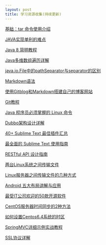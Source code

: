 ```yaml
---
layout: post
title: 学习资源收集(持续更新)
---
```



<!-- [基础：tar 命令使用介绍](http://toutiao.com/i6223900037617811970/?tt_from=mobile_qq&utm_campaign=client_share&app=news_article&utm_source=mobile_qq&iid=3292388694&utm_medium=toutiao_android){:target="_blank"}

[JAVA实现单利的难点](http://www.codeceo.com/article/java-single-problem.html){:target="_blank"}

![java jpg](http://www.habdqn.com/d/file/remenjishu/javajishu/2015-04-07/0d847579ace1cfc62a3af3e0974f982b.jpg) -->


<p><a href="http://toutiao.com/i6223900037617811970/?tt_from=mobile_qq&utm_campaign=client_share&app=news_article&utm_source=mobile_qq&iid=3292388694&utm_medium=toutiao_android" target="_blank">基础：tar 命令使用介绍</a></p>


<p><a href="http://www.codeceo.com/article/java-single-problem.html" target="_blank">JAVA实现单利的难点</a></p>


<p><a href="http://www.codeceo.com/article/java8-simple-guide.html" target="_blank">Java 8 简明教程</a></p>


<p><a href="http://www.codeceo.com/article/java-mult-array.html" target="_blank">Java多维数组遍历详解</a></p>


<p><a href="http://it-like.iteye.com/blog/1491467" target="_blank">java.io.File中的pathSeparator与separator的区别</a></p>


<p><a href="http://www.appinn.com/markdown/" target="_blank">Markdown语法</a></p>


<p><a href="http://www.tuicool.com/articles/NfYRr2N" target="_blank">使用Gitblog和Markdown搭建自己的博客网站</a></p>


<p><a href="http://mp.weixin.qq.com/s?__biz=MzAxODI5ODMwOA==&mid=410169219&idx=1&sn=d437db624c0e980f5bb4ae4546880ba7&scene=2&srcid=1214pGqXY5kXyDqMuQ1dx9um&from=timeline&isappinstalled=0#wechat_redirect" target="_blank">Git教程</a></p>


<p><a href="http://www.codeceo.com/article/java-programmer-linux-command.html" target="_blank">Java 程序员必须掌握的 Linux 命令</a></p>


<p><a href="http://shiyanjun.cn/archives/325.html" target="_blank">Dubbo架构设计详解</a></p>


<p><a href="http://www.codeceo.com/article/best-sublime-text-plugins.html" target="_blank">40+ Sublime Text 最佳插件汇总</a></p>


<p><a href="http://www.codeceo.com/article/sublime-text-guide.html" target="_blank">最全面的 Sublime Text 使用指南</a></p>


<p><a href="http://www.ruanyifeng.com/blog/2014/05/restful_api.html" target="_blank">RESTful API 设计指南</a></p>

<p><a href="http://jingyan.baidu.com/article/7908e85c77055eaf481ad223.html" target="_blank">两台Linux系统之间传输文件</a></p>

<p><a href="http://www.tuicool.com/articles/fy6VJf" target="_blank">Linux服务器之间传输文件的几种方式</a></p>

<p><a href="http://www.codeceo.com/article/android-5-layout-usage.html" target="_blank">Android 五大布局讲解与应用</a></p>

<p><a href="http://www.codeceo.com/article/50-os-software-it-company-like.html" target="_blank">最受IT公司欢迎的50款开源软件</a></p>

<p><a href="http://www.centoscn.com/CentOS/config/2013/1017/1878.html" target="_blank">CentOS服务器时间同步的2种方法</a></p>

<p><a href="http://jingyan.baidu.com/article/636f38bb268a82d6b84610bd.html" target="_blank">如何设置Centos6.4系统的时区</a></p>

<p><a href="http://www.admin10000.com/document/6436.html" target="_blank">SpringMVC详细示例实战教程</a></p>

<p><a href="http://kb.cnblogs.com/page/162080/" target="_blank">SSL协议详解</a></p>











